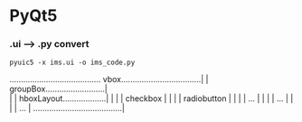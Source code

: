 # PyQt5
### .ui --> .py convert
```
pyuic5 -x ims.ui -o ims_code.py
```
........................................
vbox...................................|
|    groupBox..........................|               
|    |    hboxLayout...................|
|    |    |  checkbox                  |
|    |    |  radiobutton               |
|    |    |  ...                       | 
|    |    |  ...                       |
|    |    |  ...                       |
.......................................|

